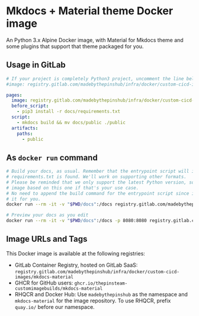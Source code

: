 # Mkdocs + Material theme Docker image

An Python 3.x Alpine Docker image, with Material for Mkdocs theme and some plugins that support that theme packaged for you.

## Usage in GitLab

```yml
# If your project is completely Python3 project, uncomment the line below.
#image: registry.gitlab.com/madebythepinshub/infra/docker/custom-cicd-images/mkdocs-material

pages:
  image: registry.gitlab.com/madebythepinshub/infra/docker/custom-cicd-images/mkdocs-material
  before_script:
    - pip3 install -r docs/requirements.txt
  script:
    - mkdocs build && mv docs/public ./public
  artifacts:
    paths:
      - public
```

## As `docker run` command

```sh
# Build your docs, as usual. Remember that the entrypoint script will install the dependencies for you if
# requirements.txt is found. We'll work on supporting other formats.
# Please be reminded that we only support the latest Python version, so you may need to build your own
# image based on this one if that's your use case.
# No need to append the build command for the entrypoint script since it'll install packages and build
# it for you.
docker run --rm -it -v "$PWD/docs":/docs registry.gitlab.com/madebythepinshub/infra/docker/custom-cicd-images/mkdocs-material

# Preview your docs as you edit
docker run --rm -it -v "$PWD/docs":/docs -p 8080:8080 registry.gitlab.com/madebythepinshub/infra/docker/custom-cicd-images/mkdocs-material liveserver
```

## Image URLs and Tags

This Docker image is available at the following registries:

* GitLab Container Registry, hosted on GitLab SaaS: `registry.gitlab.com/madebythepinshub/infra/docker/custom-cicd-images/mkdocs-material`
* GHCR for GitHub users: `ghcr.io/thepinsteam-customimagebuilds/mkdocs-material`
* RHQCR and Docker Hub: Use `madebythepinshub` as the namespace and `mkdocs-material` for the image repository. To use RHQCR, prefix `quay.io/`
before our namespace.
